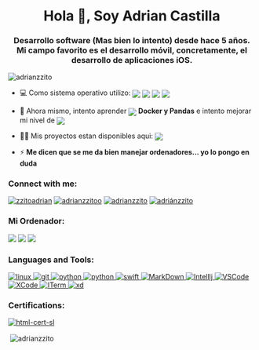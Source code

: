 <h1 align="center">Hola 👋, Soy Adrian Castilla</h1>
<h3 align="center">Desarrollo software (Mas bien lo intento) desde hace 5 años. Mi campo favorito es el desarrollo móvil, concretamente, el desarrollo de aplicaciones iOS.</h3>

<p align="left"> <img src="https://komarev.com/ghpvc/?username=adrianzzito&label=Profile%20views&color=0e75b6&style=flat" alt="adrianzzito" /> </p>

- 💻 Como sistema operativo utilizo: <img src="https://img.shields.io/badge/Arch_Linux-1793D1?style=for-the-badge&logo=arch-linux&logoColor=white" align="center"/> <img src="https://img.shields.io/badge/iOS-000000?style=for-the-badge&logo=ios&logoColor=white" align="center"/> <img src="https://img.shields.io/badge/mac%20os-000000?style=for-the-badge&logo=apple&logoColor=white" align="center"/> <img src="https://img.shields.io/badge/Windows-0078D6?style=for-the-badge&logo=windows&logoColor=white" align="center"/> 

- 🌱 Ahora mismo, intento aprender <img src="https://img.shields.io/badge/Java-ED8B00?style=for-the-badge&logo=java&logoColor=white" align="center"/> **Docker y Pandas** e intento mejorar mi nivel de <img src="https://img.shields.io/badge/Python-14354C?style=for-the-badge&logo=python&logoColor=white" align="center"/>

- 👨‍💻 Mis proyectos estan disponibles aqui: <a href="https://github.com/AdrianZzito?tab=repositories" target="blank"><img src="https://img.shields.io/badge/GitHub-100000?style=for-the-badge&logo=github&logoColor=white" align="center"/></a>

- ⚡ **Me dicen que se me da bien manejar ordenadores... yo lo pongo en duda**

<h3 align="left">Connect with me:</h3>
<p align="left"> 
<a href="https://twitter.com/zzitoadrian" target="blank"><img src="https://img.shields.io/badge/Twitter-1DA1F2?style=for-the-badge&logo=twitter&logoColor=white" alt="zzitoadrian" /></a> <a href="https://instagram.com/adrianzzitoo" target="blank"><img src="https://img.shields.io/badge/Instagram-E4405F?style=for-the-badge&logo=instagram&logoColor=white" alt="adrianzzitoo" /></a> <a href="https://dev.to/adrianzzito" target="blank"><img src="https://img.shields.io/badge/dev.to-0A0A0A?style=for-the-badge&logo=dev.to&logoColor=white" alt="adrianzzito" /></a> <a href="https://stackoverflow.com/users/19169686/adriánzzito" target="blank"><img src="https://img.shields.io/badge/Stack_Overflow-FE7A16?style=for-the-badge&logo=stack-overflow&logoColor=white" alt="adriánzzito" /></a> 
</a></p>

<h3 align="left">Mi Ordenador:</h3>
<p align="left"> 
<a target="blank"><img src="https://img.shields.io/badge/Apple-IMac_2017_27'_5K-999999?style=for-the-badge&logo=apple&logoColor=white"/></a>
<a target="blank"><img src="https://img.shields.io/badge/Intel-Core_i5_7th-0071C5?style=for-the-badge&logo=intel&logoColor=white"/></a>
<a target="blank"><img src="https://img.shields.io/badge/AMD-Radeon_RX_570-ED1C24?style=for-the-badge&logo=amd&logoColor=white" /></a></a> 
</p>

<h3 align="left">Languages and Tools:</h3>
<p align="left"> 

<a href="https://www.linux.org/" target="_blank" rel="noreferrer"> <img src="https://img.shields.io/badge/Linux-FCC624?style=for-the-badge&logo=linux&logoColor=black" alt="linux"/> </a> <a href="https://git-scm.com/" target="_blank" rel="noreferrer"> <img src="https://img.shields.io/badge/GIT-E44C30?style=for-the-badge&logo=git&logoColor=white" alt="git"/> </a>  <a href="https://developer.mozilla.org/es/docs/Web/HTML" target="_blank" rel="noreferrer"> <img src="https://img.shields.io/badge/HTML5-E34F26?style=for-the-badge&logo=html5&logoColor=white" alt="python"/> </a> <a href="https://www.python.org" target="_blank" rel="noreferrer"> <img src="https://img.shields.io/badge/Python-14354C?style=for-the-badge&logo=python&logoColor=white" alt="python"/> </a> <a href="https://developer.apple.com/swift/" target="_blank" rel="noreferrer"> <img src="https://img.shields.io/badge/Swift-FA7343?style=for-the-badge&logo=swift&logoColor=white" alt="swift"/> </a> <a href="https://markdown.es" target="_blank" rel="noreferrer"> <img src="https://img.shields.io/badge/Markdown-000000?style=for-the-badge&logo=markdown&logoColor=white" alt="MarkDown"/> </a> <a href="https://www.jetbrains.com/idea/" target="_blank" rel="noreferrer"> <img src="https://img.shields.io/badge/IntelliJ_IDEA-000000.svg?style=for-the-badge&logo=intellij-idea&logoColor=white" alt="IntellIj"/> </a> <a href="https://code.visualstudio.com" target="_blank" rel="noreferrer"> <img src="https://img.shields.io/badge/Visual_Studio_Code-0078D4?style=for-the-badge&logo=visual%20studio%20code&logoColor=white" alt="VSCode"/> </a> <a href="https://apps.apple.com/es/app/xcode/id497799835?mt=12" target="_blank" rel="noreferrer"> <img src="https://img.shields.io/badge/Xcode-007ACC?style=for-the-badge&logo=Xcode&logoColor=white" alt="XCode"/> </a> <a href="https://iterm2.com" target="_blank" rel="noreferrer"> <img src="https://img.shields.io/badge/iTerm2-000000?style=for-the-badge&logo=iterm2&logoColor=white" alt="ITerm"/> </a> <a href="https://www.adobe.com/products/xd.html" target="_blank" rel="noreferrer"> <img src="https://img.shields.io/badge/Adobe%20XD-470137?style=for-the-badge&logo=Adobe%20XD&logoColor=#FF61F6" alt="xd"/> </a> 
</p>

<h3 align="left">Certifications:</h3>
<p align="left"> 

<a href="https://www.sololearn.com/certificates/CT-R699RAPC" target="_blank" rel="noreferrer"> <img src="https://img.shields.io/badge/HTML5 by sololearn-E34F26?style=for-the-badge&logo=html5&logoColor=white" alt="html-cert-sl"/> </a> 

</p>

<p>&nbsp;<img align="center" src="https://github-readme-stats.vercel.app/api?username=adrianzzito&show_icons=true&locale=en" alt="adrianzzito" /></p>

